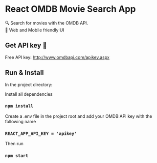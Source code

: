 # React OMDB Movie Search App

🔍 Search for movies with the OMDB API.   
📱  Web and Mobile friendly UI

## Get API key 🔑
Free API key: http://www.omdbapi.com/apikey.aspx

## Run & Install

In the project directory:

Install all dependencies
### `npm install`

Create a .env file in the project root and add your OMDB API key with the following name
### `REACT_APP_API_KEY = 'apikey'`

Then run
### `npm start`
